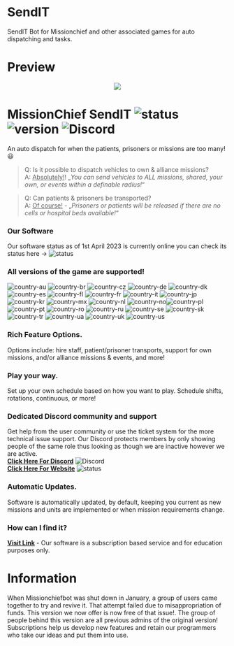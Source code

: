 # SendIT
SendIT Bot for Missionchief and other associated games for auto dispatching and tasks.
# Preview

<p align="center">
  <img src="https://imagedelivery.net/95QNzrEeP7RU5l5WdbyrKw/7972e3a6-74ed-46d9-c1cc-b26de4edd200/shopitem" />
</p> 

# MissionChief SendIT ![status](https://badgen.net/badge/Status/Online/green) ![version](https://badgen.net/badge/Version/5.0/) ![Discord](https://img.shields.io/discord/1115084311025168506.svg?label=SendIT&logo=discord&logoColor=ffffff&color=7389D8&labelColor=6A7EC2)

An auto dispatch for when the patients, prisoners or missions are too many! :smiley:

> Q: Is it possible to dispatch vehicles to own & alliance missions?<br>
> A: <ins>Absolutely!</ins>! „_You can send vehicles to ALL missions, shared, your own, or events within a definable radius!_“

> Q: Can patients & prisoners be transported?<br>
> A: <ins>Of course!</ins> - „_Prisoners or patients will be released if there are no cells or hospital beds available!_“

### Our Software
Our software status as of 1st April 2023 is currently online you can check its status here -> ![status](https://badgen.net/badge/Status/Online/green)

### **All versions of the game are supported!**
![country-au](https://img.shields.io/badge/AU%3F-yes-green.svg) ![country-br](https://img.shields.io/badge/BR%3F-yes-green.svg) ![country-cz](https://img.shields.io/badge/CZ%3F-yes-green.svg) ![country-de](https://img.shields.io/badge/DE%3F-yes-green.svg) ![country-dk](https://img.shields.io/badge/DK%3F-yes-green.svg) ![country-es](https://img.shields.io/badge/ES%3F-yes-green.svg) ![country-fl](https://img.shields.io/badge/FL%3F-yes-green.svg) ![country-fr](https://img.shields.io/badge/FR%3F-yes-green.svg) ![country-it](https://img.shields.io/badge/IT%3F-yes-green.svg) ![country-jp](https://img.shields.io/badge/JP%3F-yes-green.svg) ![country-kr](https://img.shields.io/badge/KR%3F-yes-green.svg) ![country-mx](https://img.shields.io/badge/MX%3F-yes-green.svg) ![country-nl](https://img.shields.io/badge/NL%3F-yes-green.svg) ![country-no](https://img.shields.io/badge/NO%3F-yes-green.svg)![country-pl](https://img.shields.io/badge/PL%3F-yes-green.svg) ![country-pt](https://img.shields.io/badge/PT%3F-yes-green.svg) ![country-ro](https://img.shields.io/badge/RO%3F-yes-green.svg) ![country-ru](https://img.shields.io/badge/RU%3F-yes-green.svg) ![country-se](https://img.shields.io/badge/SE%3F-yes-green.svg) ![country-sk](https://img.shields.io/badge/SK%3F-yes-green.svg) ![country-tr](https://img.shields.io/badge/TR%3F-yes-green.svg) ![country-ua](https://img.shields.io/badge/UA%3F-yes-green.svg) ![country-uk](https://img.shields.io/badge/UK%3F-yes-green.svg) ![country-us](https://img.shields.io/badge/US%3F-yes-green.svg)
### Rich Feature Options.
Options include:  hire staff, patient/prisoner transports, support for own missions, and/or alliance missions & events, and more!

### Play your way.
Set up your own schedule based on how you want to play. Schedule shifts, rotations, continuous, or more!

### Dedicated Discord community and support
Get help from the user community or use the ticket system for the more technical issue support. Our Discord protects members by only showing people of the same role thus looking as though we are inactive however we are active.<br>
**[Click Here For Discord](https://discord.com/invite/Mc4j2daEH3)** ![Discord](https://img.shields.io/discord/1073035059810021406.svg?label=SendIT&logo=discord&logoColor=ffffff&color=7389D8&labelColor=6A7EC2)<br>
**[Click Here For Website](https://SendIT.mysellix.io/)** ![status](https://badgen.net/badge/Status/Online/green)

### Automatic Updates.
Software is automatically updated, by default, keeping you current as new missions and units are implemented or when mission requirements change.

### How can I find it?
**[Visit Link](https://sendit.mysellix.io/)** - Our software is a subscription based service and for education purposes only.

# Information
When Missionchiefbot was shut down in January, a group of users came together to try and revive it. That attempt failed due to misappropriation of funds.  This version we now offer is now free of that issue!.  The group of people behind this version are all previous admins of the original version!  Subscriptions help us develop new features and retain our programmers who take our ideas and put them into use.
